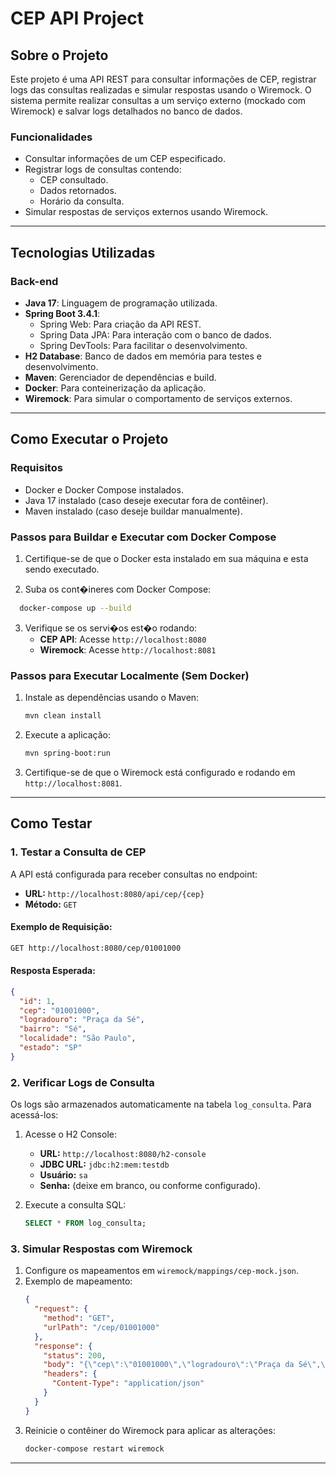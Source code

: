 # CEP API Project

## **Sobre o Projeto**
Este projeto é uma API REST para consultar informações de CEP, registrar logs das consultas realizadas e simular respostas usando o Wiremock. O sistema permite realizar consultas a um serviço externo (mockado com Wiremock) e salvar logs detalhados no banco de dados.

### **Funcionalidades**
- Consultar informações de um CEP especificado.
- Registrar logs de consultas contendo:
    - CEP consultado.
    - Dados retornados.
    - Horário da consulta.
- Simular respostas de serviços externos usando Wiremock.

---

## **Tecnologias Utilizadas**

### **Back-end**
- **Java 17**: Linguagem de programação utilizada.
- **Spring Boot 3.4.1**:
    - Spring Web: Para criação da API REST.
    - Spring Data JPA: Para interação com o banco de dados.
    - Spring DevTools: Para facilitar o desenvolvimento.
- **H2 Database**: Banco de dados em memória para testes e desenvolvimento.
- **Maven**: Gerenciador de dependências e build.
- **Docker**: Para conteinerização da aplicação.
- **Wiremock**: Para simular o comportamento de serviços externos.

---

## **Como Executar o Projeto**

### **Requisitos**
- Docker e Docker Compose instalados.
- Java 17 instalado (caso deseje executar fora de contêiner).
- Maven instalado (caso deseje buildar manualmente).

### **Passos para Buildar e Executar com Docker Compose**
1. Certifique-se de que o Docker esta instalado em sua máquina e esta sendo executado.

2. Suba os cont�ineres com Docker 
   Compose:
 ```bash
   docker-compose up --build
   ```

3. Verifique se os servi�os est�o rodando:
    - **CEP API**: Acesse `http://localhost:8080`
    - **Wiremock**: Acesse `http://localhost:8081`

### **Passos para Executar Localmente (Sem Docker)**
1. Instale as dependências usando o Maven:
   ```bash
   mvn clean install
   ```

2. Execute a aplicação:
   ```bash
   mvn spring-boot:run
   ```

3. Certifique-se de que o Wiremock está configurado e rodando em `http://localhost:8081`.

---

## **Como Testar**

### **1. Testar a Consulta de CEP**
A API está configurada para receber consultas no endpoint:
- **URL:** `http://localhost:8080/api/cep/{cep}`
- **Método:** `GET`

#### **Exemplo de Requisição:**
```bash
GET http://localhost:8080/cep/01001000
```

#### **Resposta Esperada:**
```json
{
  "id": 1,
  "cep": "01001000",
  "logradouro": "Praça da Sé",
  "bairro": "Sé",
  "localidade": "São Paulo",
  "estado": "SP"
}
```

### **2. Verificar Logs de Consulta**
Os logs são armazenados automaticamente na tabela `log_consulta`. Para acessá-los:
1. Acesse o H2 Console:
    - **URL:** `http://localhost:8080/h2-console`
    - **JDBC URL:** `jdbc:h2:mem:testdb`
    - **Usuário:** `sa`
    - **Senha:** (deixe em branco, ou conforme configurado).

2. Execute a consulta SQL:
   ```sql
   SELECT * FROM log_consulta;
   ```

### **3. Simular Respostas com Wiremock**
1. Configure os mapeamentos em `wiremock/mappings/cep-mock.json`.
2. Exemplo de mapeamento:
   ```json
   {
     "request": {
       "method": "GET",
       "urlPath": "/cep/01001000"
     },
     "response": {
       "status": 200,
       "body": "{\"cep\":\"01001000\",\"logradouro\":\"Praça da Sé\",\"bairro\":\"Sé\",\"cidade\":\"São Paulo\",\"estado\":\"SP\"}",
       "headers": {
         "Content-Type": "application/json"
       }
     }
   }
   ```
3. Reinicie o contêiner do Wiremock para aplicar as alterações:
   ```bash
   docker-compose restart wiremock
   ```

---
